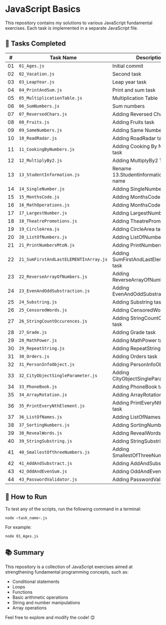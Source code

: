 # JavaScript Basics

This repository contains my solutions to various JavaScript fundamental exercises. Each task is implemented in a separate JavaScript file.

## 📌 Tasks Completed

| #  | Task Name                             | Description                                 |
| -- | ------------------------------------- | ------------------------------------------- |
| 01 | `01_Ages.js`                          | Initial commit                              |
| 02 | `02_Vacation.js`                      | Second task                                 |
| 03 | `03_LeapYear.js`                      | Leap year task                              |
| 04 | `04_PrintAndSum.js`                   | Print and sum task                          |
| 05 | `05_MultiplicationTable.js`           | Multiplication Table                        |
| 06 | `06_SumNumbers.js`                    | Sum numbers                                 |
| 07 | `07_ReversedChars.js`                 | Adding Reversed Chars task                  |
| 08 | `08_Fruits.js`                        | Adding Fruits task                          |
| 09 | `09_SameNumbers.js`                   | Adding Same Numbers task                    |
| 10 | `10_RoadRadar.js`                     | Adding RoadRadar task                       |
| 11 | `11_CookingByNumbers.js`              | Adding Cooking By Numbers task              |
| 12 | `12_MultiplyBy2.js`                   | Adding MultiplyBy2 Task                     |
| 13 | `13_StudentInformation.js`            | Rename 13.StudentInformation.js to new name |
| 14 | `14_SingleNumber.js`                  | Adding SingleNumber Task                    |
| 15 | `15_MonthsCode.js`                    | Adding MonthsCode Task                      |
| 16 | `16_MathOperations.js`                | Adding MonthsCode Task                      |
| 17 | `17_LargestNumber.js`                 | Adding LargestNumber task                   |
| 18 | `18_TheatrePromotions.js`             | Adding TheatrePromotions task               |
| 19 | `19_CircleArea.js`                    | Adding CircleArea task                      |
| 20 | `20_ListOfNumbers.js`                 | Adding ListOfNumbers task                   |
| 21 | `21_PrintNumbersMtoN.js`              | Adding PrintNumbersMtoN task                |
| 22 | `21_SumFirstAndLastELEMENTInArray.js` | Adding SumFirstAndLastElementInArray task   |
| 23 | `22_ReverseArrayOfNumbers.js`         | Adding ReverseArrayOfNumbers task           |
| 24 | `23_EvenAndOddSubstraction.js`        | Adding EvenAndOddSubstraction task          |
| 25 | `24_Substring.js`                     | Adding Substring task                       |
| 26 | `25_CensoredWords.js`                 | Adding CensoredWords task                   |
| 27 | `26_StringCountOccurences.js`         | Adding StringCountOccurences task           |
| 28 | `27_Grade.js`                         | Adding Grade task                           |
| 29 | `28_MathPower.js`                     | Adding MathPower task                       |
| 30 | `29_RepeatString.js`                  | Adding RepeatString task                    |
| 31 | `30_Orders.js`                        | Adding Orders task                          |
| 32 | `31_PersonInfoObject.js`              | Adding PersonInfoObject task                |
| 33 | `32_CityObjectSingleParameter.js`     | Adding CityObjectSingleParameter task       |
| 34 | `33_PhoneBook.js`                     | Adding PhoneBook task                       |
| 35 | `34_ArrayRotation.js`                 | Adding ArrayRotation task                   |
| 36 | `35_PrintEveryNthElement.js`          | Adding PrintEveryNthElement task            |
| 37 | `36_ListOfNames.js`                   | Adding ListOfNames task                     |
| 38 | `37_SortingNumbers.js`                | Adding SortingNumbers task                  |
| 39 | `38_RevealWords.js`                   | Adding RevealWords task                     |
| 40 | `39_StringSubstring.js`               | Adding StringSubstring task                 |
| 41 | `40_SmallestOfthreeNumbers.js`        | Adding SmallestOfThreeNumbers task          |
| 42 | `41_AddAndSubstract.js`               | Adding AddAndSubstract task                 |
| 43 | `42_OddAndEvenSum.js`                 | Adding OddAndEvenSum task                   |
| 44 | `43_PasswordValidator.js`             | Adding PasswordValidator task               |

## 🚀 How to Run

To test any of the scripts, run the following command in a terminal:

```sh
node <task_name>.js
```

For example:

```sh
node 01_Ages.js
```

## 📚 Summary

This repository is a collection of JavaScript exercises aimed at strengthening fundamental programming concepts, such as:

- Conditional statements
- Loops
- Functions
- Basic arithmetic operations
- String and number manipulations
- Array operations

Feel free to explore and modify the code! 😊
